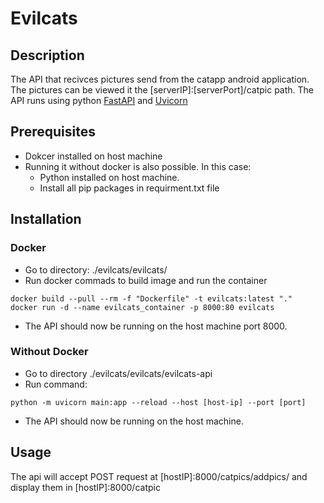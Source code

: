 # Evilcats

## Description 
The API that recivces pictures send from the catapp android application. The pictures can be viewed it the [serverIP]:[serverPort]/catpic path. The API runs using python [FastAPI](https://fastapi.tiangolo.com/) and [Uvicorn](https://www.uvicorn.org/)

## Prerequisites 
- Dokcer installed on host machine
- Running it without docker is also possible. In this case:
  - Python installed on host machine.
  - Install all pip packages in requirment.txt file

## Installation 
### Docker
- Go to directory: ./evilcats/evilcats/ 
- Run docker commads to build image and run the container
```
docker build --pull --rm -f "Dockerfile" -t evilcats:latest "."
docker run -d --name evilcats_container -p 8000:80 evilcats
```
- The API should now be running on the host machine port 8000.

### Without Docker
- Go to directory ./evilcats/evilcats/evilcats-api
- Run command:
```
python -m uvicorn main:app --reload --host [host-ip] --port [port]
```
- The API should now be running on the host machine.

## Usage
The api will accept POST request at [hostIP]:8000/catpics/addpics/ and display them in [hostIP]:8000/catpic

